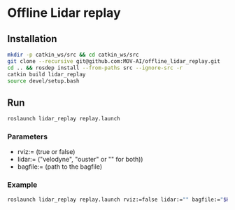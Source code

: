 # Offline Lidar replay

## Installation
```bash
mkdir -p catkin_ws/src && cd catkin_ws/src
git clone --recursive git@github.com:MOV-AI/offline_lidar_replay.git
cd .. && rosdep install --from-paths src --ignore-src -r
catkin build lidar_replay 
source devel/setup.bash
```
## Run
``` bash
roslaunch lidar_replay replay.launch
```
### Parameters

- rviz:= (true or false)
- lidar:= ("velodyne", "ouster" or "" for both))
- bagfile:= (path to the bagfile)

### Example
``` bash
roslaunch lidar_replay replay.launch rviz:=false lidar:="" bagfile:="$HOME/lidar.bag"
```
